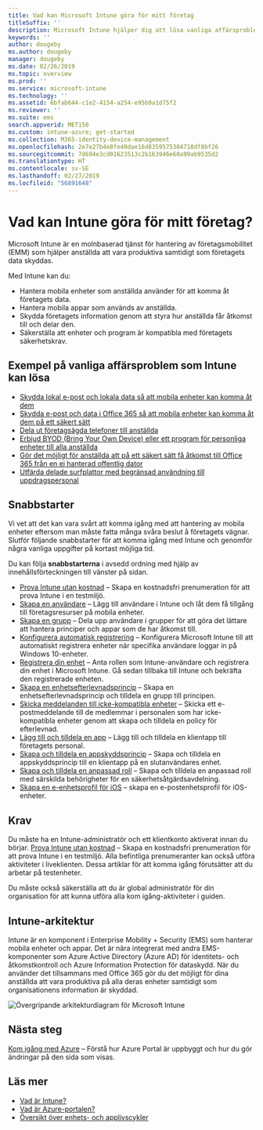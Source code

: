 ```yaml
---
title: Vad kan Microsoft Intune göra för mitt företag
titleSuffix: ''
description: Microsoft Intune hjälper dig att lösa vanliga affärsproblem.
keywords: ''
author: dougeby
ms.author: dougeby
manager: dougeby
ms.date: 02/26/2019
ms.topic: overview
ms.prod: ''
ms.service: microsoft-intune
ms.technology: ''
ms.assetid: 6bfab644-c1e2-4154-a254-e95b9a1d75f2
ms.reviewer: ''
ms.suite: ems
search.appverid: MET150
ms.custom: intune-azure; get-started
ms.collection: M365-identity-device-management
ms.openlocfilehash: 2e7e27b4e8fe40dae16d8359575304718df8bf26
ms.sourcegitcommit: 7d694e3cd01623513c2b163946e60a99ab9535d2
ms.translationtype: HT
ms.contentlocale: sv-SE
ms.lasthandoff: 02/27/2019
ms.locfileid: "56891648"
---
```

# <a name="what-can-intune-do-for-my-company"></a>Vad kan Intune göra för mitt företag?
Microsoft Intune är en molnbaserad tjänst för hantering av företagsmobilitet (EMM) som hjälper anställda att vara produktiva samtidigt som företagets data skyddas.

Med Intune kan du:

- Hantera mobila enheter som anställda använder för att komma åt företagets data.
- Hantera mobila appar som används av anställda.
- Skydda företagets information genom att styra hur anställda får åtkomst till och delar den.
- Säkerställa att enheter och program är kompatibla med företagets säkerhetskrav.

## <a name="common-business-problems-that-intune-helps-solve"></a>Exempel på vanliga affärsproblem som Intune kan lösa

* [Skydda lokal e-post och lokala data så att mobila enheter kan komma åt dem](common-scenarios.md#protecting-your-on-premises-email-and-data-so-it-can-be-safely-accessed-by-mobile-devices)
* [Skydda e-post och data i Office 365 så att mobila enheter kan komma åt dem på ett säkert sätt](common-scenarios.md#protecting-your-office-365-email-and-data-so-it-can-be-safely-accessed-by-mobile-devices)
* [Dela ut företagsägda telefoner till anställda](common-scenarios.md#issue-corporate-owned-phones-to-your-employees)
* [Erbjud BYOD (Bring Your Own Device) eller ett program för personliga enheter till alla anställda](common-scenarios.md#offer-a-bring-your-own-device-program-to-all-employees)
* [Gör det möjligt för anställda att på ett säkert sätt få åtkomst till Office 365 från en ej hanterad offentlig dator](common-scenarios.md#enable-your-employees-to-securely-access-office-365-from-an-unmanaged-public-kiosk)
* [Utfärda delade surfplattor med begränsad användning till uppdragspersonal](common-scenarios.md#issue-limited-use-shared-tablets-to-your-employees)

## <a name="quickstarts"></a>Snabbstarter

Vi vet att det kan vara svårt att komma igång med att hantering av mobila enheter eftersom man måste fatta många svåra beslut å företagets vägnar. Slutför följande snabbstarter för att komma igång med Intune och genomför några vanliga uppgifter på kortast möjliga tid.

Du kan följa **snabbstarterna** i avsedd ordning med hjälp av innehållsförteckningen till vänster på sidan.

- [Prova Intune utan kostnad](free-trial-sign-up.md) – Skapa en kostnadsfri prenumeration för att prova Intune i en testmiljö.    
- [Skapa en användare](quickstart-create-user.md) – Lägg till användare i Intune och låt dem få tillgång till företagsresurser på mobila enheter.
- [Skapa en grupp](quickstart-create-group.md) – Dela upp användare i grupper för att göra det lättare att hantera principer och appar som de har åtkomst till.
- [Konfigurera automatisk registrering](quickstart-setup-auto-enrollment.md) – Konfigurera Microsoft Intune till att automatiskt registrera enheter när specifika användare loggar in på Windows 10-enheter.
- [Registrera din enhet](quickstart-enroll-windows-device.md) – Anta rollen som Intune-användare och registrera din enhet i Microsoft Intune. Gå sedan tillbaka till Intune och bekräfta den registrerade enheten.
- [Skapa en enhetsefterlevnadsprincip](quickstart-set-password-length-android.md) – Skapa en enhetsefterlevnadsprincip och tilldela en grupp till principen.
- [Skicka meddelanden till icke-kompatibla enheter](quickstart-send-notification.md) – Skicka ett e-postmeddelande till de medlemmar i personalen som har icke-kompatibla enheter genom att skapa och tilldela en policy för efterlevnad.
- [Lägg till och tilldela en app](quickstart-add-assign-app.md) – Lägg till och tilldela en klientapp till företagets personal.
- [Skapa och tilldela en appskyddsprincip](quickstart-create-assign-app-policy.md) – Skapa och tilldela en appskyddsprincip till en klientapp på en slutanvändares enhet.
- [Skapa och tilldela en anpassad roll](quickstart-create-custom-role.md) – Skapa och tilldela en anpassad roll med särskilda behörigheter för en säkerhetsåtgärdsavdelning. 
- [Skapa en e-enhetsprofil för iOS](quickstart-email-profile.md) – skapa en e-postenhetsprofil för iOS-enheter.

## <a name="prerequisites"></a>Krav

Du måste ha en Intune-administratör och ett klientkonto aktiverat innan du börjar. [Prova Intune utan kostnad](free-trial-sign-up.md) – Skapa en kostnadsfri prenumeration för att prova Intune i en testmiljö. Alla befintliga prenumeranter kan också utföra aktiviteter i liveklienten. Dessa artiklar för att komma igång förutsätter att du arbetar på testenheter.

Du måste också säkerställa att du är global administratör för din organisation för att kunna utföra alla kom igång-aktiviteter i guiden.

## <a name="intune-architecture"></a>Intune-arkitektur

Intune är en komponent i Enterprise Mobility + Security (EMS) som hanterar mobila enheter och appar. Det är nära integrerat med andra EMS-komponenter som Azure Active Directory (Azure AD) för identitets- och åtkomstkontroll och Azure Information Protection för dataskydd. När du använder det tillsammans med Office 365 gör du det möjligt för dina anställda att vara produktiva på alla deras enheter samtidigt som organisationens information är skyddad.

![Övergripande arkitekturdiagram för Microsoft Intune](/intune/media/intunearchitecture.svg)

## <a name="next-steps"></a>Nästa steg

[Kom igång med Azure](get-started-azure.md) – Förstå hur Azure Portal är uppbyggt och hur du gör ändringar på den sida som visas.

## <a name="learn-more"></a>Läs mer

* [Vad är Intune?](introduction-intune.md)
* [Vad är Azure-portalen?](what-is-intune.md)
* [Översikt över enhets- och applivscykler](introduction-device-app-lifecycles.md)

